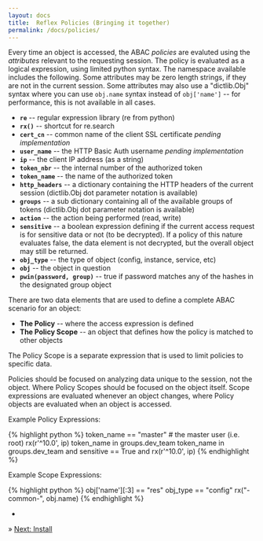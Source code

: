```yaml
---
layout: docs
title:  Reflex Policies (Bringing it together)
permalink: /docs/policies/
---
```


Every time an object is accessed, the ABAC *policies* are evaluted using the *attributes* relevant to the requesting session.  The policy is evaluated as a logical expression, using limited python syntax.  The namespace available includes the following.  Some attributes may be zero length strings, if they are not in the current session.  Some attributes may also use a "dictlib.Obj" syntax where you can use `obj.name` syntax instead of `obj['name']` -- for performance, this is not available in all cases.

* __`re`__ -- regular expression library (re from python)
* __`rx()`__ -- shortcut for re.search
* __`cert_cn`__ -- common name of the client SSL certificate *pending implementation*
* __`user_name`__ -- the HTTP Basic Auth username *pending implementation*
* __`ip`__ -- the client IP address (as a string)
* __`token_nbr`__ -- the internal number of the authorized token
* __`token_name`__ -- the name of the authorized token
* __`http_headers`__ -- a dictionary containing the HTTP headers of the current session (dictlib.Obj dot parameter notation is available)
* __`groups`__ -- a sub dictionary containing all of the available groups of tokens (dictlib.Obj dot parameter notation is available)
* __`action`__ -- the action being performed (read, write)
* __`sensitive`__ -- a boolean expression defining if the current access request is for sensitive data or not (to be decrypted).  If a policy of this nature evaluates false, the data element is not decrypted, but the overall object may still be returned.
* __`obj_type`__ -- the type of object (config, instance, service, etc)
* __`obj`__ -- the object in question
* __`pwin(password, group)`__ -- true if password matches any of the hashes in the designated group object

There are two data elements that are used to define a complete ABAC scenario for an object:

* __The Policy__ -- where the access expression is defined
* __The Policy Scope__ -- an object that defines how the policy is matched to other objects

The Policy Scope is a separate expression that is used to limit policies to specific data.

Policies should be focused on analyzing data unique to the session, not the object.  Where Policy Scopes should be focused on the object itself.  Scope expressions are evaluated whenever an object changes, where Policy objects are evaluated when an object is accessed.

Example Policy Expressions:

{% highlight python %}
    token_name == "master"     # the master user (i.e. root)
    rx(r'^10\.0', ip)
    token_name in groups.dev_team
    token_name in groups.dev_team and sensitive == True and rx(r'^10\.0', ip)
{% endhighlight %}

Example Scope Expressions:

{% highlight python %}
    obj['name'][:3] == "res"
    obj_type == "config"
    rx("-common-", obj.name)
{% endhighlight %}

-

&raquo; [Next: Install](/docs/install/)
